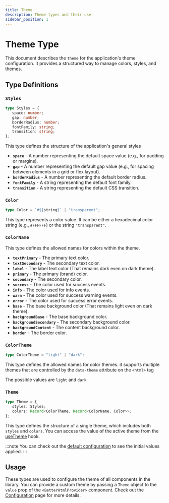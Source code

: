 ```yaml
---
title: Theme
description: Theme types and their use
sidebar_position: 1
---
```


# Theme Type

This document describes the `theme` for the application's theme configuration. It provides a structured way to manage colors, styles, and themes.

## Type Definitions

### `Styles`

```typescript
type Styles = {
   space: number;
   gap: number;
   borderRadius: number;
   fontFamily: string;
   transition: string;
};
```

This type defines the structure of the application's general styles

-  **`space`** - A number representing the default space value (e.g., for padding or margins).
-  **`gap`** - A number representing the default gap value (e.g., for spacing between elements in a grid or flex layout).
-  **`borderRadius`** - A number representing the default border radius.
-  **`fontFamily`** - A string representing the default font family.
-  **`transition`** - A string representing the default CSS transition.

### `Color`

```typescript
type Color = `#${string}` | "transparent";
```

This type represents a color value. It can be either a hexadecimal color string (e.g., `#FFFFFF`) or the string `"transparent"`.

### `ColorName`

This type defines the allowed names for colors within the theme.

-  **`textPrimary`** - The primary text color.
-  **`textSecondary`** - The secondary text color.
-  **`label`** - The label text color (That remains dark even on dark theme).
-  **`primary`** - The primary (brand) color.
-  **`secondary`** - The secondary color.
-  **`success`** - The color used for success events.
-  **`info`** - The color used for info events.
-  **`warn`** - The color used for success warning events.
-  **`error`** - The color used for success error events.
-  **`base`** - The base background color (That remains light even on dark theme).
-  **`backgroundBase`** - The base background color.
-  **`backgroundSecondary`** - The secondary background color.
-  **`backgroundContent`** - The content background color.
-  **`border`** - The border color.

### `ColorTheme`

```typescript
type ColorTheme = "light" | "dark";
```

This type defines the allowed names for color themes. it supports multiple themes that are controlled by the `data-theme` attribute on the `<html>` tag

The possible values are `light` and `dark`

### `Theme`

```typescript
type Theme = {
   styles: Styles;
   colors: Record<ColorTheme, Record<ColorName, Color>>;
};
```

This type defines the structure of a single theme, which includes both `styles` and `colors`. You can access the value of the active theme from the [useTheme](../hooks/use-theme.md) hook.

:::note
You can check out the [default configuration](../getting-started/configuration#theme) to see the initial values applied.
:::

## Usage

These types are used to configure the theme of all components in the library. You can provide a custom theme by passing a `Theme` object to the `value` prop of the `<BetterHtmlProvider>` component. Check out the [Configuration](../getting-started/configuration#theme-configuration) page for more details.
